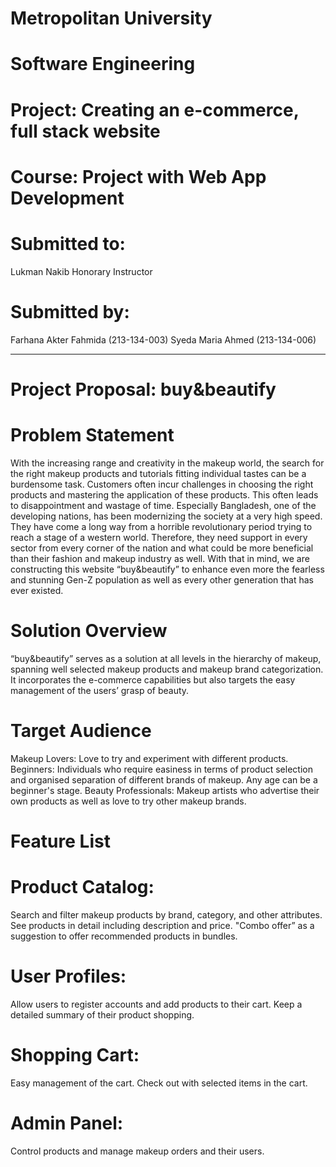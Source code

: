 # Metropolitan University
# Software Engineering

# Project: Creating an e-commerce, full stack website

# Course: Project with Web App Development

# Submitted to:
Lukman Nakib
Honorary Instructor

# Submitted by:
Farhana Akter Fahmida (213-134-003)
Syeda Maria Ahmed (213-134-006)

-------------------------------------------------------------------------------------------------------------------------------------------------------------------------------------------

# Project Proposal: buy&beautify


# Problem Statement

With the increasing range and creativity in the makeup world, the search for the right makeup
products and tutorials fitting individual tastes can be a burdensome task. Customers often incur
challenges in choosing the right products and mastering the application of these products. This
often leads to disappointment and wastage of time. Especially Bangladesh, one of the
developing nations, has been modernizing the society at a very high speed. They have
come a long way from a horrible revolutionary period trying to reach a stage of a
western world. Therefore, they need support in every sector from every corner of the
nation and what could be more beneficial than their fashion and makeup industry as
well. With that in mind, we are constructing this website “buy&beautify” to enhance even
more the fearless and stunning Gen-Z population as well as every other generation that
has ever existed.


# Solution Overview

“buy&beautify” serves as a solution at all levels in the hierarchy of makeup, spanning
well selected makeup products and makeup brand categorization. It incorporates the
e-commerce capabilities but also targets the easy management of the users’ grasp of
beauty.


# Target Audience

Makeup Lovers: Love to try and experiment with different products.
Beginners: Individuals who require easiness in terms of product selection and
organised separation of different brands of makeup. Any age can be a beginner's stage.
Beauty Professionals: Makeup artists who advertise their own products as well as love
to try other makeup brands.


# Feature List

# Product Catalog:
Search and filter makeup products by brand, category, and other attributes.
See products in detail including description and price.
"Combo offer” as a suggestion to offer recommended products in bundles.

# User Profiles:
Allow users to register accounts and add products to their cart.
Keep a detailed summary of their product shopping.

# Shopping Cart:
Easy management of the cart.
Check out with selected items in the cart.

# Admin Panel:
Control products and manage makeup orders and their users.
